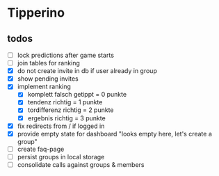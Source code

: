# Tipperino

## todos

- [ ] lock predictions after game starts
- [ ] join tables for ranking
- [x] do not create invite in db if user already in group
- [x] show pending invites
- [x] implement ranking
  - [x] komplett falsch getippt = 0 punkte
  - [x] tendenz richtig = 1 punkte
  - [x] tordifferenz richtig = 2 punkte
  - [x] ergebnis richtig = 3 punkte
- [x] fix redirects from / if logged in
- [x] provide empty state for dashboard "looks empty here, let's create a group"
- [ ] create faq-page
- [ ] persist groups in local storage
- [ ] consolidate calls against groups & members
